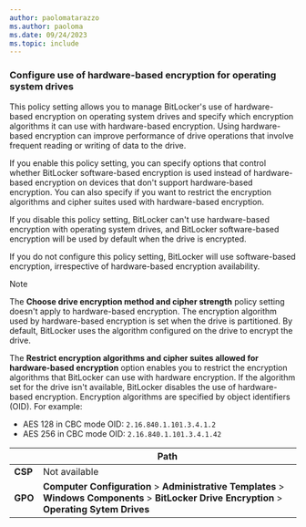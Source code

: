 ```yaml
---
author: paolomatarazzo
ms.author: paoloma
ms.date: 09/24/2023
ms.topic: include
---
```


### Configure use of hardware-based encryption for operating system drives

This policy setting allows you to manage BitLocker's use of hardware-based encryption on operating system drives and specify which encryption algorithms it can use with hardware-based encryption. Using hardware-based encryption can improve performance of drive operations that involve frequent reading or writing of data to the drive.

If you enable this policy setting, you can specify options that control whether BitLocker software-based encryption is used instead of hardware-based encryption on devices that don't support hardware-based encryption. You can also specify if you want to restrict the encryption algorithms and cipher suites used with hardware-based encryption.

If you disable this policy setting, BitLocker can't use hardware-based encryption with operating system drives, and BitLocker software-based encryption will be used by default when the drive is encrypted.

If you do not configure this policy setting, BitLocker will use software-based encryption, irrespective of hardware-based encryption availability.

> [!NOTE]
> The **Choose drive encryption method and cipher strength** policy setting doesn't apply to hardware-based encryption. The encryption algorithm used by hardware-based encryption is set when the drive is partitioned. By default, BitLocker uses the algorithm configured on the drive to encrypt the drive.
>
> The **Restrict encryption algorithms and cipher suites allowed for hardware-based encryption** option enables you to restrict the encryption algorithms that BitLocker can use with hardware encryption. If the algorithm set for the drive isn't available, BitLocker disables the use of hardware-based encryption. Encryption algorithms are specified by object identifiers (OID). For example:
> - AES 128 in CBC mode OID: `2.16.840.1.101.3.4.1.2`
> - AES 256 in CBC mode OID: `2.16.840.1.101.3.4.1.42`

|  | Path |
|--|--|
| **CSP** | Not available |
| **GPO** | **Computer Configuration** > **Administrative Templates** > **Windows Components** > **BitLocker Drive Encryption** > **Operating Sytem Drives** |
